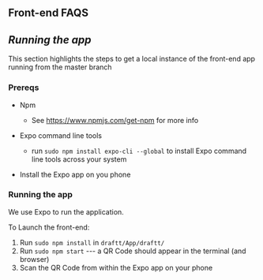 
## **Front-end FAQS**

## _Running the app_

This section highlights the steps to get a local instance of the front-end app running from the master branch

### Prereqs

- Npm
  - See https://www.npmjs.com/get-npm for more info

- Expo command line tools
  - run  `sudo npm install expo-cli --global` to install Expo command line tools across your system

- Install the Expo app on you phone

### Running the app

We use Expo to run the application.

To Launch the front-end:  

1. Run ``` sudo npm install ``` in `draftt/App/draftt/`
2. Run ``` sudo npm start ``` --- a QR Code should appear in the terminal (and browser)
3. Scan the QR Code from within the Expo app on your phone


<br></br>
<br></br>